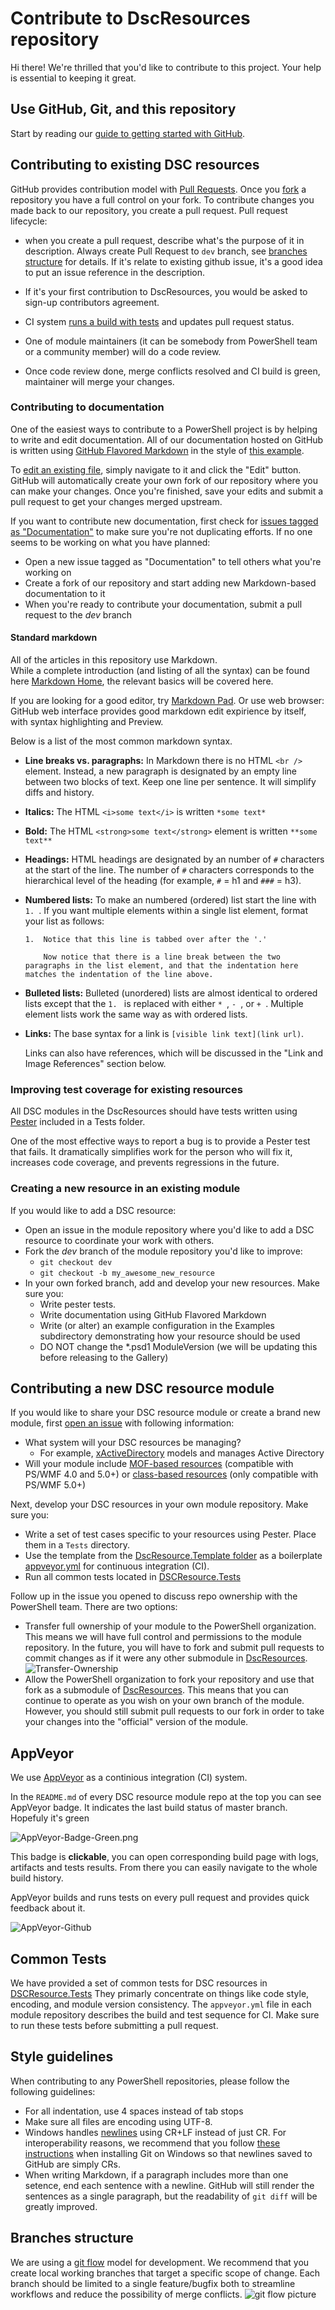 # Contribute to DscResources repository

Hi there! We're thrilled that you'd like to contribute to this project. Your help is essential to keeping it great. 

## Use GitHub, Git, and this repository

Start by reading our [guide to getting started with GitHub](GettingStartedWithGitHub.md).

## Contributing to existing DSC resources

GitHub provides contribution model with [Pull Requests](https://help.github.com/articles/using-pull-requests/).
Once you [fork](https://help.github.com/articles/fork-a-repo/) a repository you have a full control on your fork.
To contribute changes you made back to our repository, you create a pull request.
Pull request lifecycle:

* when you create a pull request, describe what's the purpose of it in description. 
Always create Pull Request to `dev` branch, see [branches structure](#branches-structure) for details.
If it's relate to existing github issue, it's a good idea to put an issue reference in the description.

* If it's your first contribution to DscResources, you would be asked to sign-up contributors agreement.

* CI system [runs a build with tests](#appveyor) and updates pull request status.

* One of module maintainers (it can be somebody from PowerShell team or a community member) will do a code review.

* Once code review done, merge conflicts resolved and CI build is green, maintainer will merge your changes.

### Contributing to documentation
One of the easiest ways to contribute to a PowerShell project is by helping to write and edit documentation. 
All of our documentation hosted on GitHub is written using [GitHub Flavored Markdown](https://help.github.com/articles/github-flavored-markdown/) in the style of [this example](DscResourcesExampleHelp.md).

To [edit an existing file](https://help.github.com/articles/editing-files-in-another-user-s-repository/), simply navigate to it and click the "Edit" button. 
GitHub will automatically create your own fork of our repository where you can make your changes. 
Once you're finished, save your edits and submit a pull request to get your changes merged upstream. 

If you want to contribute new documentation, first check for [issues tagged as "Documentation"](https://github.com/PowerShell/DscResources/labels/documentation) to make sure you're not duplicating efforts.
If no one seems to be working on what you have planned:
* Open a new issue tagged as "Documentation" to tell others what you're working on
* Create a fork of our repository and start adding new Markdown-based documentation to it
* When you're ready to contribute your documentation, submit a pull request to the *dev* branch


#### Standard markdown

All of the articles in this repository use Markdown.  
While a complete introduction (and listing of all the syntax) can be found here [Markdown Home](https://help.github.com/articles/github-flavored-markdown/), the relevant basics will be covered here.

If you are looking for a good editor, try [Markdown Pad](http://markdownpad.com/).
Or use web browser: GitHub web interface provides good markdown edit expirience by itself, with syntax highlighting and Preview. 

Below is a list of the most common markdown syntax.

*   **Line breaks vs. paragraphs:** In Markdown there is no HTML `<br />` element. 
Instead, a new paragraph is designated by an empty line between two blocks of text.
Keep one line per sentence.
It will simplify diffs and history.
*   **Italics:** The HTML `<i>some text</i>` is written `*some text*`
*   **Bold:** The HTML `<strong>some text</strong>` element is written `**some text**`
*   **Headings:** HTML headings are designated by an number of `#` characters at the start of the line.  The number of `#` characters corresponds to the hierarchical level of the heading (for example, `#` = h1 and `###` = h3).
*   **Numbered lists:** To make an numbered (ordered) list start the line with `1. `.  If you want multiple elements within a single list element, format your list as follows:
        
        1.  Notice that this line is tabbed over after the '.'
        
            Now notice that there is a line break between the two paragraphs in the list element, and that the indentation here matches the indentation of the line above.

*   **Bulleted lists:** Bulleted (unordered) lists are almost identical to ordered lists except that the `1. ` is replaced with either `* `, `- `, or `+ `.  Multiple element lists work the same way as with ordered lists.
*   **Links:** The base syntax for a link is `[visible link text](link url)`.

    Links can also have references, which will be discussed in the "Link and Image References" section below.


### Improving test coverage for existing resources

All DSC modules in the DscResources should have tests written using [Pester](https://github.com/pester/Pester) included in a Tests folder. 

One of the most effective ways to report a bug is to provide a Pester test that fails. 
It dramatically simplifies work for the person who will fix it, increases code coverage, and prevents regressions in the future.

### Creating a new resource in an existing module

If you would like to add a DSC resource:
* Open an issue in the module repository where you'd like to add a DSC resource to coordinate your work with others.
* Fork the *dev* branch of the module repository you'd like to improve:
    - `git checkout dev`
    - `git checkout -b my_awesome_new_resource`
* In your own forked branch, add and develop your new resources. Make sure you:
    - Write pester tests.
    - Write documentation using GitHub Flavored Markdown 
    - Write (or alter) an example configuration in the Examples subdirectory demonstrating how your resource should be used
    - DO NOT change the *.psd1 ModuleVersion (we will be updating this before releasing to the Gallery)


## Contributing a new DSC resource module

If you would like to share your DSC resource module or create a brand new module, first [open an issue](https://github.com/PowerShell/DscResources/issues) with following information:

* What system will your DSC resources be managing?
    - For example, [xActiveDirectory](https://github.com/powershell/xActiveDirectory) models and manages Active Directory
* Will your module include [MOF-based resources](TODO) (compatible with PS/WMF 4.0 and 5.0+) or [class-based resources](TODO) (only compatible with PS/WMF 5.0+)

Next, develop your DSC resources in your own module repository. Make sure you:

* Write a set of test cases specific to your resources using Pester. Place them in a `Tests` directory.
* Use the template from the [DscResource.Template folder](DscResource.Template) as a boilerplate [appveyor.yml](appveyor.yml) for continuous integration (CI).
* Run all common tests located in [DSCResource.Tests](https://github.com/PowerShell/DscResource.Tests)

Follow up in the issue you opened to discuss repo ownership with the PowerShell team.
There are two options:
* Transfer full ownership of your module to the PowerShell organization.
This means we will have full control and permissions to the module repository.
In the future, you will have to fork and submit pull requests to commit changes as if it were any other submodule in [DscResources](https://github.com/PowerShell/DscResources).
![Transfer-Ownership](Images/GitHub-Transfer-Ownership.png)
* Allow the PowerShell organization to fork your repository and use that fork as a submodule of [DscResources](https://github.com/DscResources).
This means that you can continue to operate as you wish on your own branch of the module.
However, you should still submit pull requests to our fork in order to take your changes into the "official" version of the module. 

## AppVeyor

We use [AppVeyor](http://www.appveyor.com/) as a continious integration (CI) system.

In the `README.md` of every DSC resource module repo at the top you can see AppVeyor badge.
It indicates the last build status of master branch.
Hopefuly it's green

![AppVeyor-Badge-Green.png](Images/AppVeyor-Badge-Green.png)

This badge is **clickable**, you can open corresponding build page with logs, artifacts and tests results.
From there you can easily navigate to the whole build history.

AppVeyor builds and runs tests on every pull request and provides quick feedback about it.

![AppVeyor-Github](Images/AppVeyor-Github.png)

## Common Tests
We have provided a set of common tests for DSC resources in [DSCResource.Tests](https://github.com/PowerShell/DscResource.Tests)
They primarly concentrate on things like code style, encoding, and module version consistency.
The `appveyor.yml` file in each module repository describes the build and test sequence for CI. 
Make sure to run these tests before submitting a pull request. 

## Style guidelines

When contributing to any PowerShell repositories, please follow the following guidelines: 

* For all indentation, use 4 spaces instead of tab stops
* Make sure all files are encoding using UTF-8. 
* Windows handles [newlines](http://en.wikipedia.org/wiki/Newline) using CR+LF instead of just CR. 
For interoperability reasons, we recommend that you follow [these instructions](GettingStartedWithGitHub.md#setup-git) when installing Git on Windows so that newlines saved to GitHub are simply CRs. 
* When writing Markdown, if a paragraph includes more than one setence, end each sentence with a newline.
GitHub will still render the sentences as a single paragraph, but the readability of `git diff` will be greatly improved. 


## Branches structure

We are using a [git flow](http://nvie.com/posts/a-successful-git-branching-model/) model for development.
We recommend that you create local working branches that target a specific scope of change. 
Each branch should be limited to a single feature/bugfix both to streamline workflows and reduce the possibility of merge conflicts.
![git flow picture](http://nvie.com/img/git-model@2x.png)
